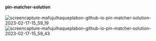 #### pin-matcher-solution
![screencapture-mafujulhaqueplabon-github-io-pin-matcher-solution-2023-02-17-15_59_19](https://user-images.githubusercontent.com/96911414/219615263-6a0ae4bc-2276-4b3f-bfb4-a7e6a4cb0c34.png)
![screencapture-mafujulhaqueplabon-github-io-pin-matcher-solution-2023-02-17-15_59_43](https://user-images.githubusercontent.com/96911414/219615291-4ad775c4-5f2a-481c-8524-1deeeb611435.png)
